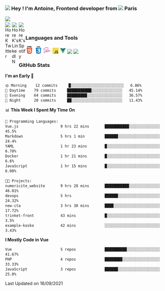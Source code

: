 ### <img src="https://media.giphy.com/media/hvRJCLFzcasrR4ia7z/giphy.gif" height="19px"> Hey ! I'm Antoine, Frontend developer from <img src="https://user-images.githubusercontent.com/45999037/109720557-8a4eaa00-7baa-11eb-8992-25452bd80e76.png" width="18px"/> Paris

<img src="https://media.giphy.com/media/UtEM6J85KZUgJhFUNs/giphy.gif" height="150px">

<div>
  <a href="https://twitter.com/HoreK0">
    <img align="left" alt="HoreK Twitter" width="22px" src="https://raw.githubusercontent.com/peterthehan/peterthehan/master/assets/twitter.svg" />
  </a>
  <a href="https://www.linkedin.com/in/antoine-lelong-510027199">
    <img align="left" alt="HoreK's LinkedIN" width="22px" src="https://raw.githubusercontent.com/peterthehan/peterthehan/master/assets/linkedin.svg" />
  </a>
  <a href="https://open.spotify.com/user/azenoxe">
    <img align="left" alt="HoreK's Spotify" width="22px" src="https://raw.githubusercontent.com/peterthehan/peterthehan/master/assets/spotify.svg" />
  </a>
</div>

<br />

### Languages and Tools

<p>
  <img height="25" src="https://raw.githubusercontent.com/github/explore/80688e429a7d4ef2fca1e82350fe8e3517d3494d/topics/html/html.png">
  <img height="25" src="https://raw.githubusercontent.com/github/explore/80688e429a7d4ef2fca1e82350fe8e3517d3494d/topics/css/css.png">
  <img height="25" src="https://raw.githubusercontent.com/github/explore/80688e429a7d4ef2fca1e82350fe8e3517d3494d/topics/sass/sass.png">
  <img height="20" src="https://raw.githubusercontent.com/github/explore/80688e429a7d4ef2fca1e82350fe8e3517d3494d/topics/javascript/javascript.png">
  <img height="20" src="https://raw.githubusercontent.com/github/explore/80688e429a7d4ef2fca1e82350fe8e3517d3494d/topics/vue/vue.png">
  <img height="20" src="https://github.com/nuxt/nuxt.js/blob/dev/.github/nuxt.png">
  <img height="20" src="https://camo.githubusercontent.com/61e102d7c605ff91efedb9d7e47c1c4a07cef59d3e1da202fd74f4772122ca4e/68747470733a2f2f766974656a732e6465762f6c6f676f2e737667">
</p>

### GitHub Stats

<!--START_SECTION:waka-->
**I'm an Early 🐤** 

```text
🌞 Morning    12 commits     █░░░░░░░░░░░░░░░░░░░░░░░░   6.86% 
🌆 Daytime    79 commits     ███████████░░░░░░░░░░░░░░   45.14% 
🌃 Evening    64 commits     █████████░░░░░░░░░░░░░░░░   36.57% 
🌙 Night      20 commits     ██░░░░░░░░░░░░░░░░░░░░░░░   11.43%

```


📊 **This Week I Spent My Time On** 

```text
💬 Programming Languages: 
Vue.js                   9 hrs 22 mins       ███████████░░░░░░░░░░░░░░   45.5% 
Markdown                 5 hrs 1 min         ██████░░░░░░░░░░░░░░░░░░░   24.4% 
YAML                     1 hr 23 mins        █░░░░░░░░░░░░░░░░░░░░░░░░   6.78% 
Docker                   1 hr 21 mins        █░░░░░░░░░░░░░░░░░░░░░░░░   6.6% 
JavaScript               1 hr 15 mins        █░░░░░░░░░░░░░░░░░░░░░░░░   6.08%

🐱‍💻 Projects: 
numericite_website       9 hrs 28 mins       ███████████░░░░░░░░░░░░░░   46.01% 
devops                   5 hrs               ██████░░░░░░░░░░░░░░░░░░░   24.32% 
new-cta                  3 hrs 38 mins       ████░░░░░░░░░░░░░░░░░░░░░   17.72% 
trinket-front            43 mins             █░░░░░░░░░░░░░░░░░░░░░░░░   3.5% 
example-kosko            42 mins             ░░░░░░░░░░░░░░░░░░░░░░░░░   3.43%

```

**I Mostly Code in Vue** 

```text
Vue                      5 repos             ██████████░░░░░░░░░░░░░░░   41.67% 
PHP                      4 repos             ████████░░░░░░░░░░░░░░░░░   33.33% 
JavaScript               3 repos             ██████░░░░░░░░░░░░░░░░░░░   25.0%

```



 Last Updated on 16/09/2021
<!--END_SECTION:waka-->
